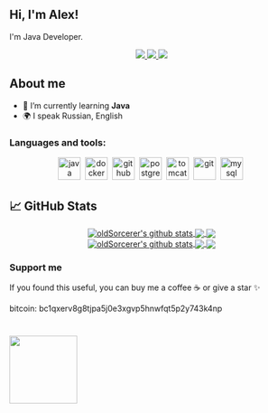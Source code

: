## Hi, I'm Alex! ##
 I'm Java Developer.

<p align='center'>
   <a href="https://t.me/oldSorcerer">
       <img src="https://img.shields.io/badge/Telegram-2CA5E0?style=for-the-badge&logo=telegram&logoColor=white"/>
   </a>
   
  <a href="https://www.linkedin.com/in/oldSorcerer">
       <img src="https://img.shields.io/badge/linkedin-%230077B5.svg?&style=for-the-badge&logo=linkedin&logoColor=white"/>
   </a>
   
   
   <a href="https://instagram.com/oldSorcerer">
       <img src="https://img.shields.io/badge/Instagram-E4405F?style=for-the-badge&logo=instagram&logoColor=white"/>
   </a>
   
</div>

## About me ##

- 🌱 I’m currently learning **Java**
- 🌍 I speak Russian, English

### Languages and tools: 

<div align="center">
  <img src="https://cdn.jsdelivr.net/gh/devicons/devicon/icons/java/java-original.svg" title ="java" width="40" height="40"/>&nbsp;
  <img src="https://cdn.jsdelivr.net/gh/devicons/devicon/icons/docker/docker-original.svg" title ="docker" width="40" height="40"/>&nbsp;
  <img src="https://cdn.jsdelivr.net/gh/devicons/devicon/icons/github/github-original-wordmark.svg" title ="github" width="40" height="40"/>&nbsp;
  <img src="https://cdn.jsdelivr.net/gh/devicons/devicon/icons/postgresql/postgresql-original-wordmark.svg" title ="postgresql" width="40" height="40"/>&nbsp;
  <img src="https://cdn.jsdelivr.net/gh/devicons/devicon/icons/tomcat/tomcat-original-wordmark.svg" title ="tomcat" width="40" height="40"/>&nbsp;
  <img src="https://cdn.jsdelivr.net/gh/devicons/devicon/icons/git/git-original-wordmark.svg" title ="git" width="40" height="40"/>&nbsp;
  <img src="https://cdn.jsdelivr.net/gh/devicons/devicon/icons/mysql/mysql-original-wordmark.svg" title ="mysql" width="40" height="40"/>&nbsp;




  



  </div>

## 📈 GitHub Stats ## 

<!-- Light Mode -->
<div align="center">
<a href="https://github-readme-stats.vercel.app/api?username=oldSorcerer&show_icons=true&include_all_commits=true&rank_icon=percentile&exclude_repo=github-readme-stats&theme=default&hide_border=true#gh-light-mode-only">
<img align="center" src="https://github-readme-stats.vercel.app/api?username=oldSorcerer&show_icons=true&include_all_commits=true&rank_icon=percentile&exclude_repo=github-readme-stats&theme=default&hide_border=true#gh-light-mode-only" alt="oldSorcerer's github stats"/>
</a>
<a href="https://github-readme-stats.vercel.app/api/top-langs/?username=oldSorcerer&layout=compact&theme=default&hide_border=true&langs_count=4#gh-light-mode-only">
<img align="center" src="https://github-readme-stats.vercel.app/api/top-langs/?username=oldSorcerer&layout=compact&theme=default&hide_border=true&langs_count=4#gh-light-mode-only"/>
</a> 
<a href="https://github-readme-stats.vercel.app/api/wakatime?username=oldSorcerer\&layout=compact&langs_count=4#gh-light-mode-only">
<img align="center" src="https://github-readme-stats.vercel.app/api/wakatime?username=oldSorcerer\&layout=compact&langs_count=4#gh-light-mode-only"/>
</a>
</div>

<!-- Dark Mode -->
<div align="center">
<a href="https://github-readme-stats.vercel.app/api?username=oldSorcerer&show_icons=true&include_all_commits=true&rank_icon=percentile&exclude_repo=github-readme-stats&theme=default&hide_border=true#gh-dark-mode-only">
<img align="center" src="https://github-readme-stats.vercel.app/api?username=oldSorcerer&show_icons=true&include_all_commits=true&rank_icon=percentile&exclude_repo=github-readme-stats&theme=default&hide_border=true#gh-dark-mode-only" alt="oldSorcerer's github stats"/>
</a>
<a href="https://github-readme-stats.vercel.app/api/top-langs/?username=oldSorcerer&layout=compact&theme=default&hide_border=true&langs_count=4#gh-dark-mode-only">
<img align="center" src="https://github-readme-stats.vercel.app/api/top-langs/?username=oldSorcerer&layout=compact&theme=default&hide_border=true&langs_count=4#gh-dark-mode-only"/>
</a> 
<a href="https://github-readme-stats.vercel.app/api/wakatime?username=oldSorcerer\&layout=compact&langs_count=4#gh-dark-mode-only">
<img align="center" src="https://github-readme-stats.vercel.app/api/wakatime?username=oldSorcerer\&layout=compact&langs_count=4#gh-dark-mode-only"/>
</a>
</div>


### Support me ###

If you found this useful, you can buy me a coffee ☕️ or give a star ✨

bitcoin: bc1qxerv8g8tjpa5j0e3xgvp5hnwfqt5p2y743k4np


<div style="margin: 40px 0">
   <a href="https://github.com/oldSorcerer/github-profile-views-counter">
       <img width="120px" src="https://komarev.com/ghpvc/?username=oldSorcerer&color=DE002D&style=plastic">
   </a>
</div>



